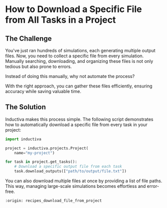 # How to Download a Specific File from All Tasks in a Project  

## The Challenge  

You've just ran hundreds of simulations, each generating multiple output files.
Now, you need to collect a specific file from every simulation. Manually
searching, downloading, and organizing these files is not only tedious but also
prone to errors.  

Instead of doing this manually, why not automate the process?

With the right approach, you can gather these files efficiently, ensuring
accuracy while saving valuable time.  

## The Solution  

Inductiva makes this process simple. The following script demonstrates how to
automatically download a specific file from every task in your project:  

```python
import inductiva

project = inductiva.projects.Project(
    name="my-project")

for task in project.get_tasks():
    # Download a specific output file from each task
    task.download_outputs(["path/to/output/file.txt"])
```

You can also download multiple files at once by providing a list of file paths.
This way, managing large-scale simulations becomes effortless and error-free.

```{banner_small}
:origin: recipes_download_file_from_project
```